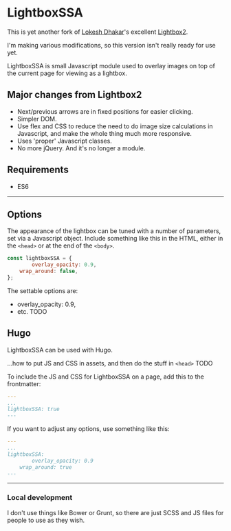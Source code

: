 # LightboxSSA

This is yet another fork of 
[Lokesh Dhakar](http://www.lokeshdhakar.com)'s excellent [Lightbox2](https://github.com/lokesh/lightbox2).

I'm making various modifications, so this version isn't really ready for use yet.

LightboxSSA is small Javascript module used to overlay images on top of the current page for viewing as a lightbox.


## Major changes from Lightbox2

* Next/previous arrows are in fixed positions for easier clicking.
* Simpler DOM.
* Use flex and CSS to reduce the need to do image size calculations in Javascript,
  and make the whole thing much more responsive.
* Uses 'proper' Javascript classes.
* No more jQuery.  And it's no longer a module.

## Requirements

* ES6

---

## Options

The appearance of the lightbox can be tuned with a number of parameters, set via a Javascript object.  Include something
like this in the HTML, either in the `<head>` or at the end of the `<body>`.

```javascript
const lightboxSSA = {
        overlay_opacity: 0.9,
	wrap_around: false,
};
```

The settable options are:

* overlay_opacity: 0.9,
* etc. TODO

## Hugo

LightboxSSA can be used with Hugo.  

...how to put JS and CSS in assets, and then do the stuff in `<head>`  TODO

To include the JS and CSS for LightboxSSA on a page, add this to the frontmatter:

```yaml
---
...
lightboxSSA: true
---
```

If you want to adjust any options, use something like this:

```yaml
---
...
lightboxSSA: 
        overlay_opacity: 0.9
	wrap_around: true
---
```

---

### Local development

I don't use things like Bower or Grunt, so there are just SCSS and JS files for people to use as they wish.
